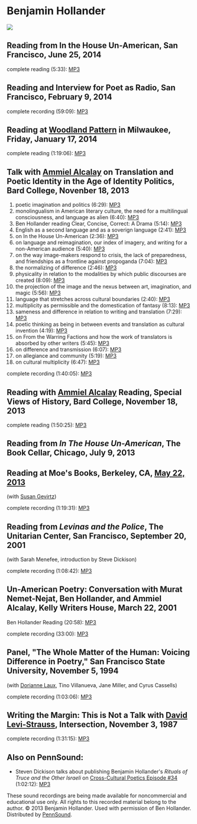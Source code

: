 Benjamin Hollander
==================

![](http://media.sas.upenn.edu/pennsound/authors/Hollander/Hollander.jpg)

Reading from In the House Un-American, San Francisco, June 25, 2014
-------------------------------------------------------------------

complete reading (5:33): [MP3](https://media.sas.upenn.edu/pennsound/authors/Hollander/Hollander-Ben_reading-from-In-The-House-Un-American_San-Francisco_06-24-14.mp3)

Reading and Interview for Poet as Radio, San Francisco, February 9, 2014
------------------------------------------------------------------------

complete recording (59:09): [MP3](http://media.sas.upenn.edu/pennsound/authors/Hollander/Hollander-Ben_Complete-Recording_Poet-As-Radio_San-Francisco_02-09-14.mp3)

Reading at [Woodland Pattern](Woodland-Pattern.php) in Milwaukee, Friday, January 17, 2014
------------------------------------------------------------------------------------------

complete reading (1:19:06): [MP3](https://media.sas.upenn.edu/pennsound/authors/Hollander/Hollander-Benjamin_Woodland-Pattern_1-17-15.mp3)

Talk with [Ammiel Alcalay](http://writing.upenn.edu/pennsound/x/Alcalay.php) on Translation and Poetic Identity in the Age of Identity Politics, Bard College, Novenber 18, 2013
--------------------------------------------------------------------------------------------------------------------------------------------------------------------------------

1.  poetic imagination and politics (6:29): [MP3](http://media.sas.upenn.edu/pennsound/authors/Hollander/11-18-13/Hollander-Alcalay_01_poetic-imagination-and-politics_On-Translation-and-Poetic-Identity_Bard-College_11-18-13.mp3)
2.  monolingualism in American literary culture, the need for a multilingual consciousness, and language as alien (6:40): [MP3](http://media.sas.upenn.edu/pennsound/authors/Hollander/11-18-13/Hollander-Alcalay_02_monolingualism-in-American-literary-culture_On-Translation-and-Poetic-Identity_Bard-College_11-18-13.mp3)
3.  Ben Hollander reading Clear, Concise, Correct: A Drama (5:14): [MP3](http://media.sas.upenn.edu/pennsound/authors/Hollander/11-18-13/Hollander-Alcalay_03_reading-Clear-Concise-Correct-A-Drama_On-Translation-and-Poetic-Identity_Bard-College_11-18-13.mp3)
4.  English as a second language and as a soverign language (2:41): [MP3](http://media.sas.upenn.edu/pennsound/authors/Hollander/11-18-13/Hollander-Alcalay_04_English-as-a-second-language-and-a-soverign-language_On-Translation-and-Poetic-Identity_Bard-College_11-18-13.mp3)
5.  on In the House Un-American (2:36): [MP3](http://media.sas.upenn.edu/pennsound/authors/Hollander/11-18-13/Hollander-Alcalay_05_on-In-the-House-Un-american_On-Translation-and-Poetic-Identity_Bard-College_11-18-13.mp3)
6.  on language and reimagination, our index of imagery, and writing for a non-American audience (5:40): [MP3](http://media.sas.upenn.edu/pennsound/authors/Hollander/11-18-13/Hollander-Alcalay_06_on-language-reimagination_On-Translation-and-Poetic-Identity_Bard-College_11-18-13.mp3)
7.  on the way image-makers respond to crisis, the lack of preparedness, and friendships as a frontline against propoganda (7:04): [MP3](http://media.sas.upenn.edu/pennsound/authors/Hollander/11-18-13/Hollander-Alcalay_07_on-the-way-image-makers-respond-to-crisis_On-Translation-and-Poetic-Identity_Bard-College_11-18-13.mp3)
8.  the normalizing of difference (2:46): [MP3](http://media.sas.upenn.edu/pennsound/authors/Hollander/11-18-13/Hollander-Alcalay_08_the-normalizing-of-difference_On-Translation-and-Poetic-Identity_Bard-College_11-18-13.mp3)
9.  physicality in relation to the modalities by which public discourses are created (8:09): [MP3](http://media.sas.upenn.edu/pennsound/authors/Hollander/11-18-13/Hollander-Alcalay_09_physicality-in-relation-to-the-modalities-by-which-public-discourses-are-created_On-Translation-and-Poetic-Identity_Bard-College_11-18-13.mp3)
10. the projection of the image and the nexus between art, imagination, and magic (5:56): [MP3](http://media.sas.upenn.edu/pennsound/authors/Hollander/11-18-13/Hollander-Alcalay_10_the-projection-of-the-image-and-the-nexus-between-art-imagination-and-magic_On-Translation-and-Poetic-Identity_Bard-College_11-18-13.mp3)
11. language that stretches across cultural boundaries (2:40): [MP3](http://media.sas.upenn.edu/pennsound/authors/Hollander/11-18-13/Hollander-Alcalay_11_language-that-stretches-across-cultural-boundaries_On-Translation-and-Poetic-Identity_Bard-College_11-18-13.mp3)
12. multiplicity as permissible and the domestication of fantasy (8:13): [MP3](http://media.sas.upenn.edu/pennsound/authors/Hollander/11-18-13/Hollander-Alcalay_12_multiplicity-as-permissible-and-the-domestication-of-fantasy_On-Translation-and-Poetic-Identity_Bard-College_11-18-13.mp3)
13. sameness and difference in relation to writing and translation (7:29): [MP3](http://media.sas.upenn.edu/pennsound/authors/Hollander/11-18-13/Hollander-Alcalay_13_sameness-and-difference-in-relation-to-writing-and-translation_On-Translation-and-Poetic-Identity_Bard-College_11-18-13.mp3)
14. poetic thinking as being in between events and translation as cultural invention (4:19): [MP3](http://media.sas.upenn.edu/pennsound/authors/Hollander/11-18-13/Hollander-Alcalay_14_poetic-thinking-as-being-in-between-events-and-translation-as-cultural-intervention_On-Translation-and-Poetic-Identity_Bard-College_11-18-13.mp3)
15. on From the Warring Factions and how the work of translators is absorbed by other writers (5:45): [MP3](http://media.sas.upenn.edu/pennsound/authors/Hollander/11-18-13/Hollander-Alcalay_15_on-From-the-Warring-Factions-and-how-the-work-of-translators-is-absorbed-by-other-writers_On-Translation-and-Poetic-Identity_Bard-College_11-18-13.mp3)
16. on difference and transmission (6:07): [MP3](http://media.sas.upenn.edu/pennsound/authors/Hollander/11-18-13/Hollander-Alcalay_16_on-difference-and-transmission_On-Translation-and-Poetic-Identity_Bard-College_11-18-13.mp3)
17. on allegiance and community (5:19): [MP3](http://media.sas.upenn.edu/pennsound/authors/Hollander/11-18-13/Hollander-Alcalay_17_allegiance-and-community_On-Translation-and-Poetic-Identity_Bard-College_11-18-13.mp3)
18. on cultural multiplicity (6:47): [MP3](http://media.sas.upenn.edu/pennsound/authors/Hollander/11-18-13/Hollander-Alcalay_18_on-cultural-multiplicity_On-Translation-and-Poetic-Identity_Bard-College_11-18-13.mp3)

complete recording (1:40:05): [MP3](http://media.sas.upenn.edu/pennsound/authors/Hollander/Hollander-Alcalay_Complete-Recording_On-Translation-and-Poetic-Identity_Bard-College_11-18-13.mp3)

Reading with [Ammiel Alcalay](http://writing.upenn.edu/pennsound/x/Alcalay.php) Reading, Special Views of History, Bard College, November 18, 2013
--------------------------------------------------------------------------------------------------------------------------------------------------

complete reading (1:50:25): [MP3](http://media.sas.upenn.edu/pennsound/authors/Hollander/Hollander-Alcalay_Complete-Reading_Special-Views-of-History_Bard-College_11-18-13.mp3)

Reading from *In The House Un-American*, The Book Cellar, Chicago, July 9, 2013‏
--------------------------------------------------------------------------------


Reading at Moe's Books, Berkeley, CA, [May 22, 2013](http://www.moesbooks.com/130522-susan-gevirtz-and-benjamin-hollander/)
---------------------------------------------------------------------------------------------------------------------------

(with [Susan Gevirtz](http://writing.upenn.edu/pennsound/x/Gevirtz.php))

complete recording (1:19:31): [MP3](http://media.sas.upenn.edu/pennsound/authors/Hollander/Gevirtz-Hollander_Complete-Recording_Moes-Books_Berkeley_05-22-13.mp3)

Reading from *Levinas and the Police*, The Unitarian Center, San Francisco, September 20, 2001
----------------------------------------------------------------------------------------------

(with Sarah Menefee, introduction by Steve Dickison)

complete recording (1:08:42): [MP3](http://media.sas.upenn.edu/pennsound/authors/Hollander/Hollander-Benjamin_Complete-Recording_Unitarian-Church_SF_09-20-01.mp3)

Un-American Poetry: Conversation with Murat Nemet-Nejat, Ben Hollander, and Ammiel Alcalay, Kelly Writers House, March 22, 2001
-------------------------------------------------------------------------------------------------------------------------------

Ben Hollander Reading (20:58): [MP3](https://media.sas.upenn.edu/pennsound/authors/Hollander/Hollander-Ben_Un-American-Poetry_Kelly-Writers-House_03-22-2001.mp3)

complete recording (33:00): [MP3](https://media.sas.upenn.edu/pennsound/authors/Alcalay/Unamerican-Poetry_KWH-UPenn_2001.mp3)

Panel, "The Whole Matter of the Human: Voicing Difference in Poetry," San Francisco State University, November 5, 1994
----------------------------------------------------------------------------------------------------------------------

(with [Dorianne Laux](http://writing.upenn.edu/pennsound/x/Laux.php), Tino Villanueva, Jane Miller, and Cyrus Cassells)

complete recording (1:03:06): [MP3](http://media.sas.upenn.edu/pennsound/authors/Hollander/Hollander-Ben_Complete-Recording_The-Whole-Matter-of-the-Human-Panel_SFSU_11-5-94.mp3)

Writing the Margin: This is Not a Talk with [David Levi-Strauss](http://writing.upenn.edu/pennsound/x/David-Levi-Strauss-Collection.php), Intersection, November 3, 1987
------------------------------------------------------------------------------------------------------------------------------------------------------------------------

complete recording (1:31:15): [MP3](http://media.sas.upenn.edu/pennsound/authors/Levi-Strauss/Levi-Strauss-David-Hollander-Benjamin_Complete-Recording_This-is-not-a-talk_Intersection_11-3-87.mp3)

Also on PennSound:
------------------

-   Steven Dickison talks about publishing Benjamin Hollander's *Rituals of Truce and the Other Israeli* on [Cross-Cultural Poetics Episode \#34](http://writing.upenn.edu/pennsound/x/XCP.php#34) (1:02:12): [MP3](http://media.sas.upenn.edu/pennsound/groups/XCP/XCP_34_Barks_Dickison_Guest.mp3)

These sound recordings are being made available for noncommercial and educational use only.
All rights to this recorded material belong to the author.
© 2013 Benjamin Hollander. Used with permission of Ben Hollander.
Distributed by [PennSound](../index.html).
